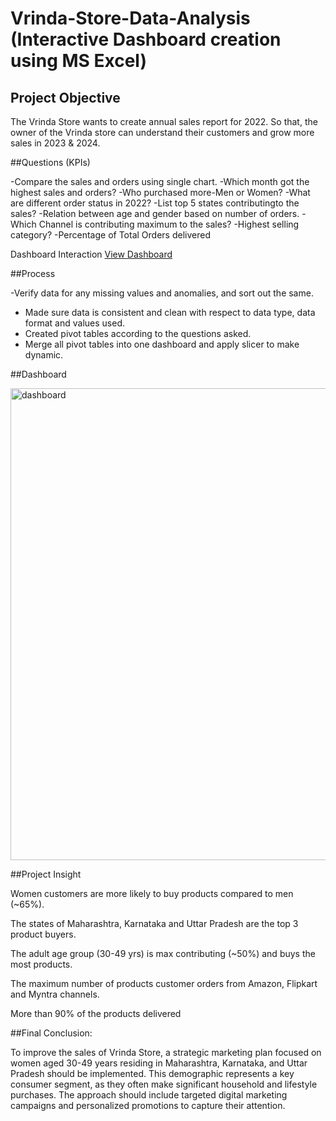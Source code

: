 # Vrinda-Store-Data-Analysis (Interactive Dashboard creation using MS Excel)

## Project Objective
The Vrinda Store wants to create annual sales report for 2022. So that, the owner of the Vrinda store can understand their customers and grow more sales in 2023 & 2024.

##Questions (KPIs)

-Compare the sales and orders using single chart.
-Which month got the highest sales and orders?
-Who purchased more-Men or Women?
-What are different order status in 2022?
-List top 5 states contributingto the sales?
-Relation between age and gender based on number of orders.
 -Which Channel is contributing maximum to the sales?
-Highest selling category?
-Percentage of Total Orders delivered


Dashboard Interaction <a href="https://github.com/kalyanipawar08/Store-Analysis-Dashboard/blob/main/dashboard.png">View Dashboard</a>

##Process

-Verify data for any missing values and anomalies, and sort out the same.
- Made sure data is consistent and clean with respect to data type, data format and values used.
- Created pivot tables according to the questions asked.
- Merge all pivot tables into one dashboard and apply slicer to make dynamic.


##Dashboard


<img width="1856" height="755" alt="dashboard" src="https://github.com/user-attachments/assets/10021b99-e527-45b6-83b8-ed36babd45c3" />

##Project Insight

Women customers are more likely to buy products compared to men (~65%).

The states of Maharashtra, Karnataka and Uttar Pradesh are the top 3 product buyers.

The adult age group (30-49 yrs) is max contributing (~50%) and buys the most products.

The maximum number of products customer orders from Amazon, Flipkart and Myntra channels.

More than 90% of the products delivered

##Final Conclusion:

To improve the sales of Vrinda Store, a strategic marketing plan focused on women aged 30-49 years residing in Maharashtra, Karnataka, and Uttar Pradesh should be implemented. This demographic represents a key consumer segment, as they often make significant household and lifestyle purchases. The approach should include targeted digital marketing campaigns and personalized promotions to capture their attention.

